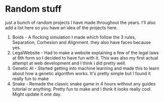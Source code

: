 # Random stuff
just a bunch of random projects I have made throughout the years. I'll also add a list here so you have an idea of the projects here.
1) Boids - A flocking simulation I made which follow the 3 rules, Separation, Corhesion and Alignment. they also have faces because yes.
2) LegalWebsite - Had to make a website explaining a few of the legal laws at 6th form so I decided to have fun with it. This was also my first actual attempt at web development and I think i did pretty well.
3) Genetic AI - Started getting into machine learning and made this to learn about how a genetic algorithm works. It's pretty simple but I found it really fun to make
4) Snake - Remade the classic snake game in 4 hours without any guides tutorial or anything. Pretty fun to make and I think it looks really cool. Might update it one day.
